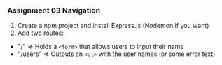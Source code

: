 ### Assignment 03 Navigation

1. Create a npm project and install Express.js (Nodemon if you want)
2. Add two routes:

- "/" => Holds a `<form>` that allows users to input their name
- "/users" => Outputs an `<ul>` with the user names (or some error text)
